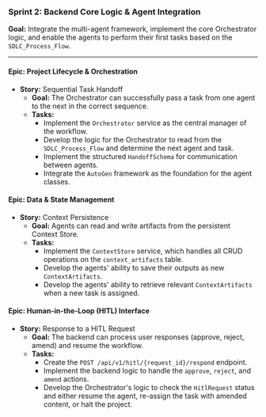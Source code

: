 ### **Sprint 2: Backend Core Logic & Agent Integration**

**Goal:** Integrate the multi-agent framework, implement the core Orchestrator logic, and enable the agents to perform their first tasks based on the `SDLC_Process_Flow`.

---

#### **Epic: Project Lifecycle & Orchestration**

* **Story:** Sequential Task Handoff
  * **Goal:** The Orchestrator can successfully pass a task from one agent to the next in the correct sequence.
  * **Tasks:**
    * Implement the `Orchestrator` service as the central manager of the workflow.
    * Develop the logic for the Orchestrator to read from the `SDLC_Process_Flow` and determine the next agent and task.
    * Implement the structured `HandoffSchema` for communication between agents.
    * Integrate the `AutoGen` framework as the foundation for the agent classes.

#### **Epic: Data & State Management**

* **Story:** Context Persistence
  * **Goal:** Agents can read and write artifacts from the persistent Context Store.
  * **Tasks:**
    * Implement the `ContextStore` service, which handles all CRUD operations on the `context_artifacts` table.
    * Develop the agents' ability to save their outputs as new `ContextArtifacts`.
    * Develop the agents' ability to retrieve relevant `ContextArtifacts` when a new task is assigned.

#### **Epic: Human-in-the-Loop (HITL) Interface**

* **Story:** Response to a HITL Request
  * **Goal:** The backend can process user responses (approve, reject, amend) and resume the workflow.
  * **Tasks:**
    * Create the `POST /api/v1/hitl/{request_id}/respond` endpoint.
    * Implement the backend logic to handle the `approve`, `reject`, and `amend` actions.
    * Develop the Orchestrator's logic to check the `HitlRequest` status and either resume the agent, re-assign the task with amended content, or halt the project.
